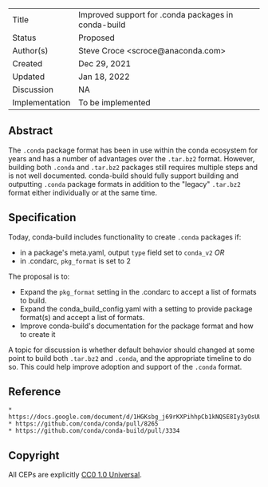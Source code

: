 <table>
<tr><td> Title </td><td> Improved support for .conda packages in conda-build </td>
<tr><td> Status </td><td> Proposed </td></tr>
<tr><td> Author(s) </td><td> Steve Croce &lt;scroce@anaconda.com&gt;</td></tr>
<tr><td> Created </td><td> Dec 29, 2021</td></tr>
<tr><td> Updated </td><td> Jan 18, 2022</td></tr>
<tr><td> Discussion </td><td> NA </td></tr>
<tr><td> Implementation </td><td> To be implemented </td></tr>
</table>

## Abstract

The `.conda` package format has been in use within the conda ecosystem for years and has a number of advantages over the `.tar.bz2` format. However, building both `.conda` and `.tar.bz2` packages still requires multiple steps and is not well documented. conda-build should fully support building and outputting `.conda` package formats in addition to the "legacy" `.tar.bz2` format either individually or at the same time.

## Specification

Today, conda-build includes functionality to create `.conda` packages if:

- in a package's meta.yaml, output `type` field set to `conda_v2` *OR*
- in .condarc, `pkg_format` is set to 2

The proposal is to:

- Expand the `pkg_format` setting in the .condarc to accept a list of formats to build.
- Expand the conda_build_config.yaml with a setting to provide package format(s) and accept a list of formats.
- Improve conda-build's documentation for the package format and how to create it

A topic for discussion is whether default behavior should changed at some point to build both `.tar.bz2` and `.conda`, and the appropriate timeline to do so. This could help improve adoption and support of the `.conda` format.

## Reference

    * https://docs.google.com/document/d/1HGKsbg_j69rKXPihhpCb1kNQSE8Iy3yOsUU2x68x8uw/edit
    * https://github.com/conda/conda/pull/8265
    * https://github.com/conda/conda-build/pull/3334

## Copyright

All CEPs are explicitly [CC0 1.0 Universal](https://creativecommons.org/publicdomain/zero/1.0/).
